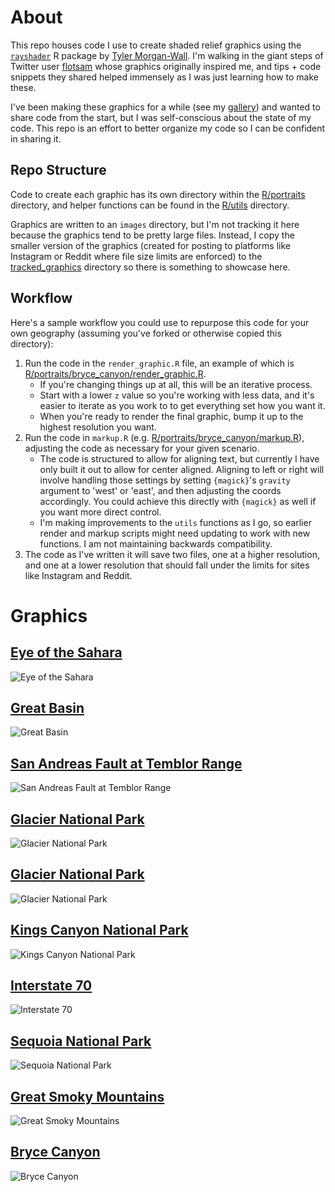 # About

This repo houses code I use to create shaded relief graphics using the [`rayshader`](https://www.rayshader.com/) R package by [Tyler Morgan-Wall](https://twitter.com/tylermorganwall). I'm walking in the giant steps of Twitter user [flotsam](https://twitter.com/researchremora) whose graphics originally inspired me, and tips + code snippets they shared helped immensely as I was just learning how to make these.

I've been making these graphics for a while (see my [gallery](https://spencerschien.info/gallery/shaded-relief/)) and wanted to share code from the start, but I was self-conscious about the state of my code. This repo is an effort to better organize my code so I can be confident in sharing it.

## Repo Structure

Code to create each graphic has its own directory within the [R/portraits](R/portraits) directory, and helper functions can be found in the [R/utils](R/utils) directory. 

Graphics are written to an `images` directory, but I'm not tracking it here because the graphics tend to be pretty large files. Instead, I copy the smaller version of the graphics (created for posting to platforms like Instagram or Reddit where file size limits are enforced) to the [tracked_graphics](tracked_graphics) directory so there is something to showcase here.

## Workflow

Here's a sample workflow you could use to repurpose this code for your own geography (assuming you've forked or otherwise copied this directory):

1. Run the code in the `render_graphic.R` file, an example of which is  [R/portraits/bryce_canyon/render_graphic.R](R/portraits/bryce_canyon/render_graphic.R).
    - If you're changing things up at all, this will be an iterative process. 
    - Start with a lower `z` value so you're working with less data, and it's easier to iterate as you work to to get everything set how you want it.
    - When you're ready to render the final graphic, bump it up to the highest resolution you want.
1. Run the code in `markup.R` (e.g. [R/portraits/bryce_canyon/markup.R](R/portraits/bryce_canyon/markup.R)), adjusting the code as necessary for your given scenario.
    - The code is structured to allow for aligning text, but currently I have only built it out to allow for center aligned. Aligning to left or right will involve handling those settings by setting `{magick}`'s `gravity` argument to 'west' or 'east', and then adjusting the coords accordingly. You could achieve this directly with `{magick}` as well if you want more direct control.
    - I'm making improvements to the `utils` functions as I go, so earlier render and markup scripts might need updating to work with new functions. I am not maintaining backwards compatibility. 
1. The code as I've written it will save two files, one at a higher resolution, and one at a lower resolution that should fall under the limits for sites like Instagram and Reddit.

# Graphics

## [Eye of the Sahara](R/portraits/eye_of_sahara)

![Eye of the Sahara](tracked_graphics/eye_of_sahara_titled_acadia_insta_small.png)

## [Great Basin](R/portraits/great_basin)

![Great Basin](tracked_graphics/great_basin_titled_olympic_steel_insta_small.png)

## [San Andreas Fault at Temblor Range](R/portraits/san_andreas)

![San Andreas Fault at Temblor Range](tracked_graphics/san_andreas_titled_glacier_lajolla_insta_small.png)

## [Glacier National Park](R/portraits/glacier)

![Glacier National Park](tracked_graphics/glacier_titled_glacier_insta_small.png)

## [Glacier National Park](R/portraits/glacier)

![Glacier National Park](tracked_graphics/glacier_titled_glacier_lajolla_insta_small.png)

## [Kings Canyon National Park](R/portraits/kings_canyon)

![Kings Canyon National Park](tracked_graphics/kings_canyon_titled_glacier_arches2_insta_small.png)

## [Interstate 70](R/portraits/colorado_70)

![Interstate 70](tracked_graphics/colorado_70_titled_alaska_flag_insta_small.png)

## [Sequoia National Park](R/portraits/sequoia)

![Sequoia National Park](tracked_graphics/sequoia_titled_green_gold_insta_small.png)

## [Great Smoky Mountains](R/portraits/smoky_mountains)

![Great Smoky Mountains](tracked_graphics/smoky_titled_gray_jolla_insta_small.png)

## [Bryce Canyon](R/portraits/bryce_canyon)

![Bryce Canyon](tracked_graphics/bryce_titled_glacier_arches2_insta_small.png)
